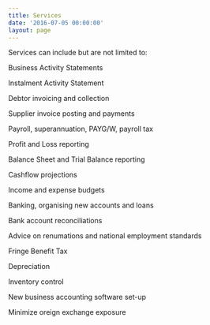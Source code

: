 ```yaml
---
title: Services
date: '2016-07-05 00:00:00'
layout: page
---
```

Services can include but are not limited to:

Business Activity Statements

Instalment Activity Statement

Debtor invoicing and collection

Supplier invoice posting and payments

Payroll, superannuation, PAYG/W, payroll tax

Profit and Loss reporting

Balance Sheet and Trial Balance reporting

Cashflow projections

Income and expense budgets

Banking, organising new accounts and loans

Bank account reconciliations

Advice on renumations and national employment standards

Fringe Benefit Tax

Depreciation

Inventory control

New business accounting software set-up

Minimize oreign exchange exposure

